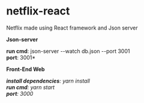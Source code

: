 # netflix-react

Netflix made using React framework and Json server

**Json-server**

**run cmd**: json-server --watch db.json --port 3001<br />
**port**: 3001*

**Front-End Web**

***install dependencies**: yarn install <br />
**run cmd**: yarn start <br />
**port**: 3000*